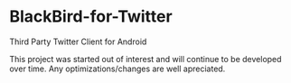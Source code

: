# BlackBird-for-Twitter
Third Party Twitter Client for Android

This project was started out of interest and will continue to be developed over time. Any optimizations/changes are well apreciated.
